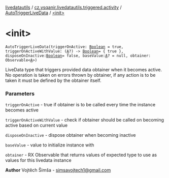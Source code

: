 [livedatautils](../../index.md) / [cz.ysqanir.livedatautils.triggered.activity](../index.md) / [AutoTriggerLiveData](index.md) / [&lt;init&gt;](./-init-.md)

# &lt;init&gt;

`AutoTriggerLiveData(triggerOnActive: `[`Boolean`](https://kotlinlang.org/api/latest/jvm/stdlib/kotlin/-boolean/index.html)` = true, triggerOnActiveWithValue: (`[`A`](index.md#A)`?) -> `[`Boolean`](https://kotlinlang.org/api/latest/jvm/stdlib/kotlin/-boolean/index.html)` = { true }, disposeOnInactive: `[`Boolean`](https://kotlinlang.org/api/latest/jvm/stdlib/kotlin/-boolean/index.html)` = false, baseValue: `[`A`](index.md#A)`? = null, obtainer: Observable<`[`A`](index.md#A)`>)`

LiveData type that triggers provided data obtainer when it becomes active.
No operation is taken on errors thrown by obtainer, if any action is to be taken it must be defined by the obtainer itself.

### Parameters

`triggerOnActive` - true if obtainer is to be called every time the instance becomes active

`triggerOnActiveWithValue` - check if obtainer should be called on becoming active based on current value

`disposeOnInactive` - dispose obtainer when becoming inactive

`baseValue` - value to initialize instance with

`obtainer` - RX Observable that returns values of expected type to use as values for this livedata instance

**Author**
Vojtěch Šimša - simsavojtech1@gmail.com

